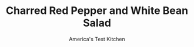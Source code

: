 ---
layout: ../../layouts/MarkdownPostLayout.astro
title: Charred Red Pepper and White Bean Salad
author: America's Test Kitchen
pubDate: 2023-03-15
description: "Want sweet red peppers to taste even better? Give them some heat."
image_url: https://res.cloudinary.com/hksqkdlah/image/upload/ar_1:1,c_fill,dpr_2.0,f_auto,fl_lossy.progressive.strip_profile,g_faces:auto,q_auto:low,w_344/SFS_CharredRedPepperWhiteBeanSalad_7_ejpayu
tags: ["Side Dishes","Main Courses","Vegetables","Weeknight","Salads"]
calories: 1610
protein: 10
carbohydrates: 20
fats: 
fiber: 5
ingredients: ["5 tablespoons, extra virgin olive oil, divided","1½ tablespoons, lemon juice","1 teaspoon, table salt, divided","½ teaspoon, smoked paprika","⅛ teaspoon, cayenne pepper","1 , (15-ounce) can cannellini beans, rinsed","3 , red bell peppers, stemmed, seeded, and cut into rough 2- by ½-inch strips","1½ ounces, prosciutto (3 slices), torn into bite-size pieces","1 ounce, Pecorino Romano cheese, shaved","¼ cup, whole almonds, toasted and chopped","¼ cup, chopped fresh parsley"]
serves: 6
time: "30 minutes, plus 30 minutes marinating"
instructions: ["Whisk ¼ cup oil, lemon juice, ½ teaspoon salt, paprika, and cayenne together in large bowl. Add beans and toss to combine.","Heat remaining 1 tablespoon oil in 12-inch nonstick skillet over medium-high heat until shimmering. Add bell peppers and remaining ½ teaspoon salt and cook, stirring once every 2 minutes, until tender and deep spotty brown, about 8 minutes.","Transfer bell peppers to bowl with bean mixture and toss to combine. Let sit for at least 30 minutes to allow flavors to meld. (Bean mixture can be covered with plastic wrap and refrigerated for up to 2 days.)","Just before serving, add prosciutto, Pecorino, almonds, and parsley to bean mixture and toss to combine. Season with salt and pepper to taste. Serve."]
nutrition: ["556 mg Potassium","170 mg Phosphorus","127 mg Calcium","2 mg Iron","65 mg Magnesium","386 mg Sodium","1 mg Zinc","16 g Fat","1 mg Niacin (B3)","10 g Monounsaturated","2 g Polyunsaturated","80 mg Vitamin C","10 mg Cholesterol","2 g Saturated","5 g Fiber","81 µg Folate (food)","3 g Sugars","53 µg Vitamin K","116 g Water","20 g Carbs","81 µg Folate equivalent (total)","10 g Protein","4 mg Vitamin E","113 µg Vitamin A","268 kcal Energy","1610 calories"]
notes: "Look for medium red bell peppers, each weighing 7 to 8 ounces. Shave the Pecorino with a vegetable peeler."
---